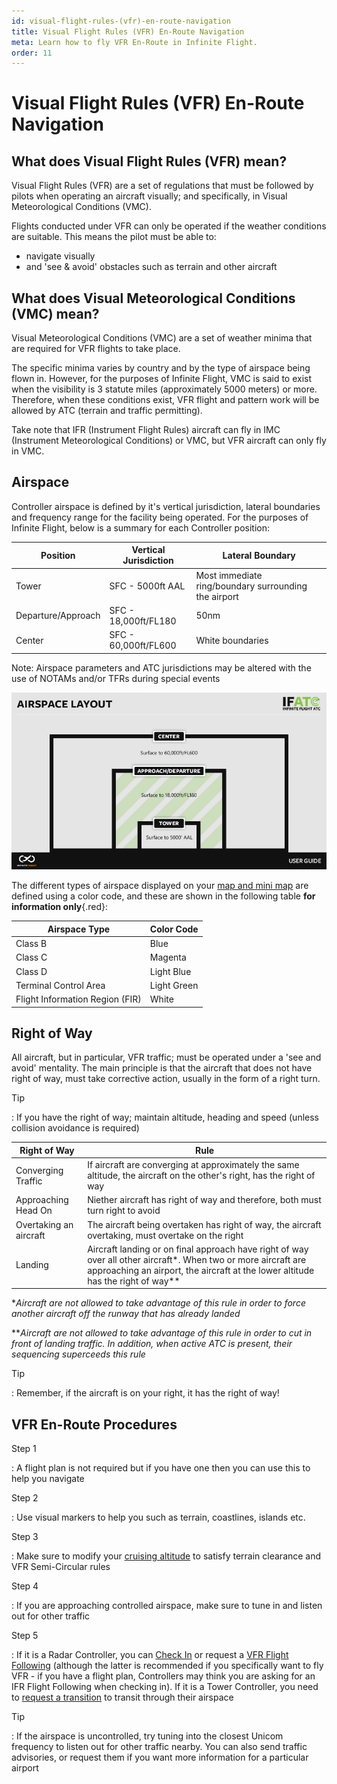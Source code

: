```yaml
---
id: visual-flight-rules-(vfr)-en-route-navigation
title: Visual Flight Rules (VFR) En-Route Navigation
meta: Learn how to fly VFR En-Route in Infinite Flight.
order: 11
---
```


# Visual Flight Rules (VFR) En-Route Navigation



## What does Visual Flight Rules (VFR) mean?

Visual Flight Rules (VFR) are a set of regulations that must be followed by pilots when operating an aircraft visually; and specifically, in Visual Meteorological Conditions (VMC). 



Flights conducted under VFR can only be operated if the weather conditions are suitable. This means the pilot must be able to:



- navigate visually
- and 'see & avoid' obstacles such as terrain and other aircraft



## What does Visual Meteorological Conditions (VMC) mean?

Visual Meteorological Conditions (VMC) are a set of weather minima that are required for VFR flights to take place. 



The specific minima varies by country and by the type of airspace being flown in. However, for the purposes of Infinite Flight, VMC is said to exist when the visibility is 3 statute miles (approximately 5000 meters) or more. Therefore, when these conditions exist, VFR flight and pattern work will be allowed by ATC (terrain and traffic permitting).



Take note that IFR (Instrument Flight Rules) aircraft can fly in IMC (Instrument Meteorological Conditions) or VMC, but VFR aircraft can only fly in VMC.



## Airspace

Controller airspace is defined by it's vertical jurisdiction, lateral boundaries and frequency range for the facility being operated. For the purposes of Infinite Flight, below is a summary for each Controller position:



| Position           | Vertical Jurisdiction | Lateral Boundary                                     |
| ------------------ | --------------------- | ---------------------------------------------------- |
| Tower              | SFC - 5000ft AAL      | Most immediate ring/boundary surrounding the airport |
| Departure/Approach | SFC - 18,000ft/FL180  | 50nm                                                 |
| Center             | SFC - 60,000ft/FL600  | White boundaries                                     |

Note: Airspace parameters and ATC jurisdictions may be altered with the use of NOTAMs and/or TFRs during special events



![Image 5.1.1.1 - Airspace layout](_images/manual/graphics/atc-airspace-layout.jpg)



The different types of airspace displayed on your [map and mini map](/guide/getting-started/pilot-user-interface/flight-planning#map) are defined using a color code, and these are shown in the following table **for information only**{.red}:

 

| Airspace Type                   | Color Code  |
| ------------------------------- | ----------- |
| Class B                         | Blue        |
| Class C                         | Magenta     |
| Class D                         | Light Blue  |
| Terminal Control Area           | Light Green |
| Flight Information Region (FIR) | White       |

 

## Right of Way

All aircraft, but in particular, VFR traffic; must be operated under a 'see and avoid' mentality. The main principle is that the aircraft that does not have right of way, must take corrective action, usually in the form of a right turn.



Tip

: If you have the right of way; maintain altitude, heading and speed (unless collision avoidance is required)



| Right of Way           | Rule                                                         |
| ---------------------- | ------------------------------------------------------------ |
| Converging Traffic     | If aircraft are converging at approximately the same altitude, the aircraft on the other's right, has the right of way |
| Approaching Head On    | Niether aircraft has right of way and therefore, both must turn right to avoid |
| Overtaking an aircraft | The aircraft being overtaken has right of way, the aircraft overtaking, must overtake on the right |
| Landing                | Aircraft landing or on final approach have right of way over all other aircraft*. When two or more aircraft are approaching an airport, the aircraft at the lower altitude has the right of way** |



**Aircraft are not allowed to take advantage of this rule in order to force another aircraft off the runway that has already landed*

***Aircraft are not allowed to take advantage of this rule in order to cut in front of landing traffic. In addition, when active ATC is present, their sequencing superceeds this rule*



Tip

: Remember, if the aircraft is on your right, it has the right of way!



## VFR En-Route Procedures



Step 1

: A flight plan is not required but if you have one then you can use this to help you navigate



Step 2

: Use visual markers to help you such as terrain, coastlines, islands etc.



Step 3

: Make sure to modify your [cruising altitude](/guide/flying-guide/take-off-to-cruise/step-climbs-and-cruising-altitudes#ifr%2Fvfr-semi-circular-rules) to satisfy terrain clearance and VFR Semi-Circular rules



Step 4

: If you are approaching controlled airspace, make sure to tune in and listen out for other traffic



Step 5

: If it is a Radar Controller, you can [Check In](/guide/atc-manual/6.-radar/6.4-departure-check-in#the-use-of-check-in) or request a [VFR Flight Following](/guide/atc-manual/6.-radar/6.5-flight-following#6.5-flight-following) (although the latter is recommended if you specifically want to fly VFR - if you have a flight plan, Controllers may think you are asking for an IFR Flight Following when checking in). If it is a Tower Controller, you need to [request a transition](/guide/atc-manual/3.-tower/3.3-pattern-work-transitions-flight-of-xx#transitions) to transit through their airspace



Tip

: If the airspace is uncontrolled, try tuning into the closest Unicom frequency to listen out for other traffic nearby. You can also send traffic advisories, or request them if you want more information for a particular airport